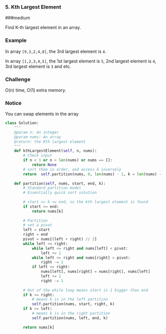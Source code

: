 ### 5. Kth Largest Element

###medium

Find K-th largest element in an array.

### Example

In array `[9,3,2,4,8]`, the 3rd largest element is `4`.

In array `[1,2,3,4,5]`, the 1st largest element is `5`, 2nd largest element is `4`, 3rd largest element is `3` and etc.

### Challenge

O(n) time, O(1) extra memory.

### Notice

You can swap elements in the array

```python
class Solution:
    """
    @param n: An integer
    @param nums: An array
    @return: the Kth largest element
    """
    def kthLargestElement(self, n, nums):
        # Check input
        if n < 1 or n > len(nums) or nums == []:
            return None
        # sort them in order, and access k inversely
        return  self.partition(nums, 0, len(nums) - 1, k = len(nums) - n)
        
    def partition(self, nums, start, end, k):
        # Standard partition model
        # Essentially quick sort solution
        
        # start <= k <= end, so the kth largest element is found
        if start >= end:
            return nums[k]
        
        # Partition
        # set a pivot
        left = start
        right = end
        pivot = nums[(left + right) // 2]
        while left <= right:
            while left <= right and nums[left] < pivot:
                left += 1
            while left <= right and nums[right] > pivot:
                right -= 1
            if left <= right:
                nums[left], nums[right] = nums[right], nums[left]
                left += 1
                right -= 1
        
        # Out of the while loop means start is 1 bigger than end
        if k <= right:
            # means k is in the left partition
            self.partition(nums, start, right, k)
        if k >= left:
            # means k is in the right partition
            self.partition(nums, left, end, k)
        
        return nums[k]
```

